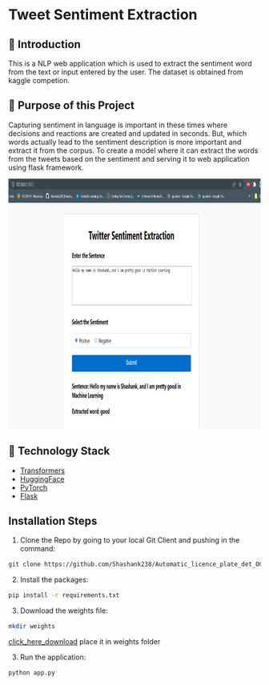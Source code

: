 # Tweet Sentiment Extraction

## 📌 Introduction
This is a NLP web application which is used to extract the sentiment word from the text or input entered by the user. 
The dataset is obtained from kaggle competion.

## 🎯 Purpose of this Project
Capturing sentiment in language is important in these times where 
decisions and reactions are created and updated in seconds. But, which words actually lead to the sentiment description is more important and extract it from the corpus.
To create a model where it can extract the words from the tweets based on the sentiment and serving it to web application using flask framework.

<p align="center">
  <img width="900" height="500" src="images/demo.png">
</p>

## 🏁 Technology Stack

* [Transformers](https://arxiv.org/abs/1706.03762)
* [HuggingFace](https://huggingface.co/)
* [PyTorch](https://pytorch.org/)
* [Flask](https://github.com/pallets/flask)

## Installation Steps
1. Clone the Repo by going to your local Git Client and pushing in the command:
```sh
git clone https://github.com/Shashank238/Automatic_licence_plate_det_OCR
```
2. Install the packages:
```sh
pip install -r requirements.txt
```
3. Download the weights file:
```sh
mkdir weights
```
[click_here_download](https://drive.google.com/drive/folders/1hUGaT6uG8qVvdqaMIcl0TV3lbZzFd_n2)
place it in weights folder

3. Run the application:
```sh
python app.py
```


